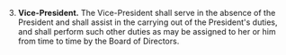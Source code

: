 3. **Vice-President.** The Vice-President shall serve in the absence of the President and shall assist in the carrying out of the President's duties, and shall perform such other duties as may be assigned to her or him from time to time by the Board of Directors.